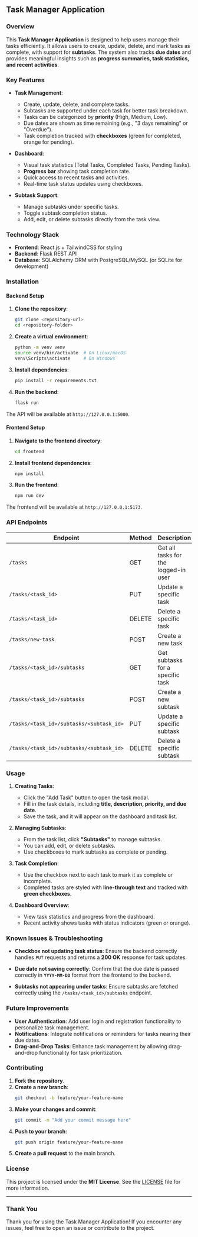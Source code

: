 ## Task Manager Application

### Overview

This **Task Manager Application** is designed to help users manage their tasks efficiently. It allows users to create, update, delete, and mark tasks as complete, with support for **subtasks**. The system also tracks **due dates** and provides meaningful insights such as **progress summaries, task statistics, and recent activities**.

### Key Features

- **Task Management**:
  - Create, update, delete, and complete tasks.
  - Subtasks are supported under each task for better task breakdown.
  - Tasks can be categorized by **priority** (High, Medium, Low).
  - Due dates are shown as time remaining (e.g., "3 days remaining" or "Overdue").
  - Task completion tracked with **checkboxes** (green for completed, orange for pending).

- **Dashboard**:
  - Visual task statistics (Total Tasks, Completed Tasks, Pending Tasks).
  - **Progress bar** showing task completion rate.
  - Quick access to recent tasks and activities.
  - Real-time task status updates using checkboxes.

- **Subtask Support**:
  - Manage subtasks under specific tasks.
  - Toggle subtask completion status.
  - Add, edit, or delete subtasks directly from the task view.

### Technology Stack

- **Frontend**: React.js + TailwindCSS for styling
- **Backend**: Flask REST API
- **Database**: SQLAlchemy ORM with PostgreSQL/MySQL (or SQLite for development)

### Installation

#### Backend Setup
1. **Clone the repository**:
   ```bash
   git clone <repository-url>
   cd <repository-folder>
   ```

2. **Create a virtual environment**:
   ```bash
   python -m venv venv
   source venv/bin/activate  # On Linux/macOS
   venv\Scripts\activate     # On Windows
   ```

3. **Install dependencies**:
   ```bash
   pip install -r requirements.txt
   ```

4. **Run the backend**:
   ```bash
   flask run
   ```

The API will be available at `http://127.0.0.1:5000`.

#### Frontend Setup
1. **Navigate to the frontend directory**:
   ```bash
   cd frontend
   ```

2. **Install frontend dependencies**:
   ```bash
   npm install
   ```

3. **Run the frontend**:
   ```bash
   npm run dev
   ```

The frontend will be available at `http://127.0.0.1:5173`.

### API Endpoints

| Endpoint                    | Method | Description                          |
|-----------------------------|--------|--------------------------------------|
| `/tasks`                    | GET    | Get all tasks for the logged-in user |
| `/tasks/<task_id>`          | PUT    | Update a specific task              |
| `/tasks/<task_id>`          | DELETE | Delete a specific task              |
| `/tasks/new-task`           | POST   | Create a new task                   |
| `/tasks/<task_id>/subtasks` | GET    | Get subtasks for a specific task    |
| `/tasks/<task_id>/subtasks` | POST   | Create a new subtask                |
| `/tasks/<task_id>/subtasks/<subtask_id>` | PUT | Update a specific subtask |
| `/tasks/<task_id>/subtasks/<subtask_id>` | DELETE | Delete a specific subtask |

### Usage

1. **Creating Tasks**:
   - Click the "Add Task" button to open the task modal.
   - Fill in the task details, including **title, description, priority, and due date**.
   - Save the task, and it will appear on the dashboard and task list.

2. **Managing Subtasks**:
   - From the task list, click **"Subtasks"** to manage subtasks.
   - You can add, edit, or delete subtasks.
   - Use checkboxes to mark subtasks as complete or pending.

3. **Task Completion**:
   - Use the checkbox next to each task to mark it as complete or incomplete.
   - Completed tasks are styled with **line-through text** and tracked with **green checkboxes**.

4. **Dashboard Overview**:
   - View task statistics and progress from the dashboard.
   - Recent activity shows tasks with status indicators (green or orange).

### Known Issues & Troubleshooting

- **Checkbox not updating task status**:
  Ensure the backend correctly handles `PUT` requests and returns a **200 OK** response for task updates.

- **Due date not saving correctly**:
  Confirm that the due date is passed correctly in **`YYYY-MM-DD`** format from the frontend to the backend.

- **Subtasks not appearing under tasks**:
  Ensure subtasks are fetched correctly using the `/tasks/<task_id>/subtasks` endpoint.

### Future Improvements

- **User Authentication**: 
  Add user login and registration functionality to personalize task management.
- **Notifications**:
  Integrate notifications or reminders for tasks nearing their due dates.
- **Drag-and-Drop Tasks**:
  Enhance task management by allowing drag-and-drop functionality for task prioritization.

### Contributing

1. **Fork the repository**.
2. **Create a new branch**:
   ```bash
   git checkout -b feature/your-feature-name
   ```
3. **Make your changes and commit**:
   ```bash
   git commit -m "Add your commit message here"
   ```
4. **Push to your branch**:
   ```bash
   git push origin feature/your-feature-name
   ```
5. **Create a pull request** to the main branch.

### License

This project is licensed under the **MIT License**. See the [LICENSE](LICENSE) file for more information.

---

### Thank You

Thank you for using the Task Manager Application! If you encounter any issues, feel free to open an issue or contribute to the project.